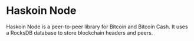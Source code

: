 # Haskoin Node

Haskoin Node is a peer-to-peer library for Bitcoin and Bitcoin Cash. It uses a
RocksDB database to store blockchain headers and peers.

